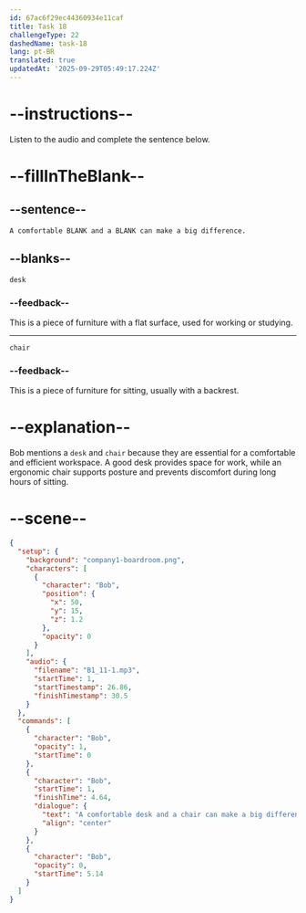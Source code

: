 ```yaml
---
id: 67ac6f29ec44360934e11caf
title: Task 18
challengeType: 22
dashedName: task-18
lang: pt-BR
translated: true
updatedAt: '2025-09-29T05:49:17.224Z'
---
```


<!-- (Audio) Bob: A comfortable desk and a chair can make a big difference. -->

# --instructions--

Listen to the audio and complete the sentence below.

# --fillInTheBlank--

## --sentence--

`A comfortable BLANK and a BLANK can make a big difference.`

## --blanks--

`desk`

### --feedback--

This is a piece of furniture with a flat surface, used for working or studying.

---

`chair`

### --feedback--

This is a piece of furniture for sitting, usually with a backrest.

# --explanation--

Bob mentions a `desk` and `chair` because they are essential for a comfortable and efficient workspace. A good desk provides space for work, while an ergonomic chair supports posture and prevents discomfort during long hours of sitting.

# --scene--

```json
{
  "setup": {
    "background": "company1-boardroom.png",
    "characters": [
      {
        "character": "Bob",
        "position": {
          "x": 50,
          "y": 15,
          "z": 1.2
        },
        "opacity": 0
      }
    ],
    "audio": {
      "filename": "B1_11-1.mp3",
      "startTime": 1,
      "startTimestamp": 26.86,
      "finishTimestamp": 30.5
    }
  },
  "commands": [
    {
      "character": "Bob",
      "opacity": 1,
      "startTime": 0
    },
    {
      "character": "Bob",
      "startTime": 1,
      "finishTime": 4.64,
      "dialogue": {
        "text": "A comfortable desk and a chair can make a big difference.",
        "align": "center"
      }
    },
    {
      "character": "Bob",
      "opacity": 0,
      "startTime": 5.14
    }
  ]
}
```
